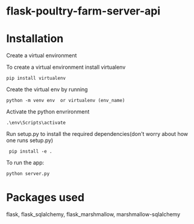 
# flask-poultry-farm-server-api

# Installation 
Create a virtual environment

To create a virtual environment install virtualenv 
```
pip install virtualenv
```

Create the virtual env by running 
```
python -m venv env  or virtualenv (env_name)
```

Activate the python envrironment
```
.\env\Scripts\activate
```
Run setup.py to install the required dependencies(don't worry about how one runs setup.py)
```
 pip install -e .
```
To run the app:
```
python server.py
```

# Packages used
flask,
flask_sqlalchemy,
flask_marshmallow,
marshmallow-sqlalchemy
